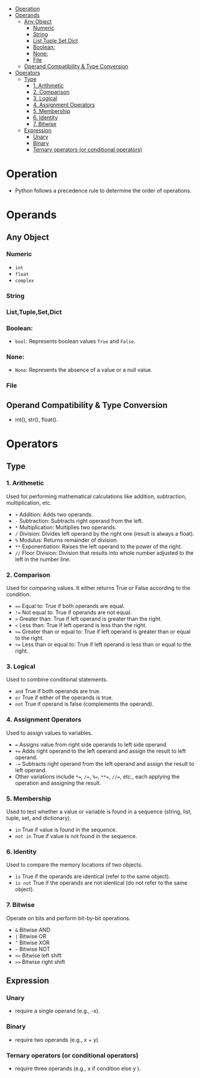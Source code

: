 - [Operation](#operation)
- [Operands](#operands)
  - [Any Object](#any-object)
    - [Numeric](#numeric)
    - [String](#string)
    - [List,Tuple,Set,Dict](#listtuplesetdict)
    - [Boolean:](#boolean)
    - [None:](#none)
    - [File](#file)
  - [Operand Compatibility \& Type Conversion](#operand-compatibility--type-conversion)
- [Operators](#operators)
  - [Type](#type)
    - [1. Arithmetic](#1-arithmetic)
    - [2. Comparison](#2-comparison)
    - [3. Logical](#3-logical)
    - [4. Assignment Operators](#4-assignment-operators)
    - [5. Membership](#5-membership)
    - [6. Identity](#6-identity)
    - [7. Bitwise](#7-bitwise)
  - [Expression](#expression)
    - [Unary](#unary)
    - [Binary](#binary)
    - [Ternary operators (or conditional operators)](#ternary-operators-or-conditional-operators)

# Operation
- Python follows a precedence rule to determine the order of operations.
# Operands
## Any Object
### Numeric
- `int`
- `float`
- `complex`
### String
### List,Tuple,Set,Dict
### Boolean:
   - `bool`: Represents boolean values `True` and `False`.
### None:
   - `None`: Represents the absence of a value or a null value.

### File
## Operand Compatibility & Type Conversion
- int(), str(), float().


# Operators
## Type
### 1. Arithmetic
Used for performing mathematical calculations like addition, subtraction, multiplication, etc.

- `+` Addition: Adds two operands.
- `-` Subtraction: Subtracts right operand from the left.
- `*` Multiplication: Multiplies two operands.
- `/` Division: Divides left operand by the right one (result is always a float).
- `%` Modulus: Returns remainder of division.
- `**` Exponentiation: Raises the left operand to the power of the right.
- `//` Floor Division: Division that results into whole number adjusted to the left in the number line.

### 2. Comparison
Used for comparing values. It either returns True or False according to the condition.

- `==` Equal to: True if both operands are equal.
- `!=` Not equal to: True if operands are not equal.
- `>` Greater than: True if left operand is greater than the right.
- `<` Less than: True if left operand is less than the right.
- `>=` Greater than or equal to: True if left operand is greater than or equal to the right.
- `<=` Less than or equal to: True if left operand is less than or equal to the right.

### 3. Logical
Used to combine conditional statements.

- `and` True if both operands are true.
- `or` True if either of the operands is true.
- `not` True if operand is false (complements the operand).

### 4. Assignment Operators
Used to assign values to variables.

- `=` Assigns value from right side operands to left side operand.
- `+=` Adds right operand to the left operand and assign the result to left operand.
- `-=` Subtracts right operand from the left operand and assign the result to left operand.
- Other variations include `*=`, `/=`, `%=`, `**=`, `//=`, etc., each applying the operation and assigning the result.

### 5. Membership
Used to test whether a value or variable is found in a sequence (string, list, tuple, set, and dictionary).

- `in` True if value is found in the sequence.
- `not in` True if value is not found in the sequence.

### 6. Identity
Used to compare the memory locations of two objects.

- `is` True if the operands are identical (refer to the same object).
- `is not` True if the operands are not identical (do not refer to the same object).

### 7. Bitwise
Operate on bits and perform bit-by-bit operations.

- `&` Bitwise AND
- `|` Bitwise OR
- `^` Bitwise XOR
- `~` Bitwise NOT
- `<<` Bitwise left shift
- `>>` Bitwise right shift

## Expression
### Unary  
- require a single operand (e.g.,  -x).
### Binary  
- require two operands (e.g.,  x + y).
### Ternary operators (or conditional operators) 
- require three operands (e.g., x if condition else y ).